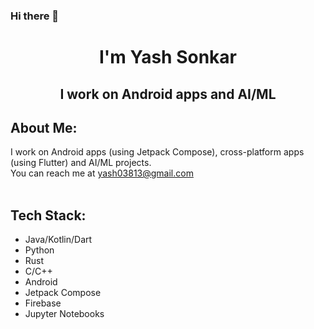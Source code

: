 ### Hi there 👋

<h1 align="center">I'm Yash Sonkar</h1>
<h2 align="center">I work on Android apps and AI/ML</h2>

## About Me:
I work on Android apps (using Jetpack Compose), cross-platform apps (using Flutter) and AI/ML projects.<br>You can reach me at yash03813@gmail.com<br><br>

## Tech Stack:
* Java/Kotlin/Dart
* Python
* Rust
* C/C++
* Android
* Jetpack Compose
* Firebase
* Jupyter Notebooks
